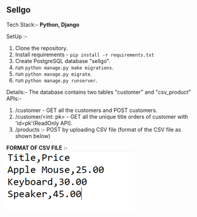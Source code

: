 ## Sellgo

Tech Stack:- **Python, Django**   

SetUp :-
1. Clone the repository.
2. Install requirements - `pip install -r requirements.txt`
3. Create PostgreSQL database "sellgo".
4. run `python manage.py make migrations`.
5. run `python manage.py migrate`.
6. run `python manage.py runserver`.

Details:-
The database contains two tables "customer" and "csv_product"
APIs:-
1. /customer  - GET all the customers and POST customers.
2. /customer/<int: pk>  - GET all the unique title orders of customer with 'id=pk'(ReadOnly API).
3. /products :- POST by uploading CSV file (format of the CSV file as shown below)

**FORMAT OF CSV FILE** :-  ![Capture (if photo is not visible open the Capture.png file from the root directory)](Capture.png)

